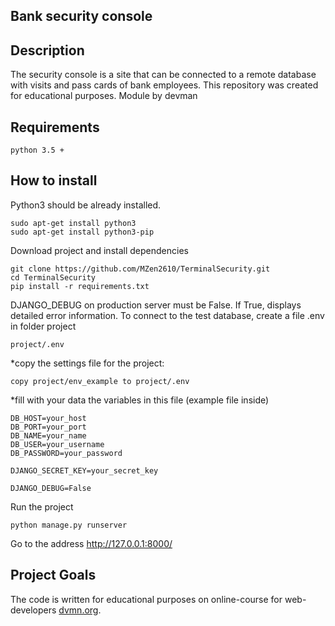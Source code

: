 Bank security console
-----------------------------

Description
-----------
The security console is a site that can be connected to a remote database with visits and pass cards of bank employees.
This repository was created for educational purposes. Module by devman

Requirements
--------------------------
```
python 3.5 +
```

How to install
--------------
Python3 should be already installed.
```
sudo apt-get install python3
sudo apt-get install python3-pip
```
Download project and install dependencies
```
git clone https://github.com/MZen2610/TerminalSecurity.git
cd TerminalSecurity
pip install -r requirements.txt
```
DJANGO_DEBUG on production server must be False. If True, displays detailed error information.
To connect to the test database, create a file .env in folder project
```
project/.env
```
*copy the settings file for the project:
```
copy project/env_example to project/.env 
```
*fill with your data the variables in this file
(example file inside)
```
DB_HOST=your_host
DB_PORT=your_port
DB_NAME=your_name
DB_USER=your_username
DB_PASSWORD=your_password

DJANGO_SECRET_KEY=your_secret_key

DJANGO_DEBUG=False
```

Run the project
```
python manage.py runserver
```
Go to the address http://127.0.0.1:8000/

Project Goals
-------------

The code is written for educational purposes on online-course for web-developers [dvmn.org](https://dvmn.org/).
